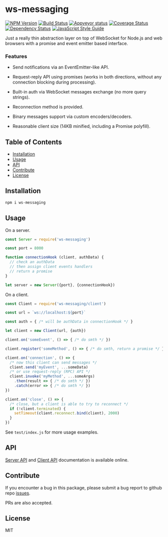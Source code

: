 # ws-messaging

[![NPM Version](https://badge.fury.io/js/ws-messaging.svg)](https://badge.fury.io/js/ws-messaging)
[![Build Status](https://travis-ci.org/an-sh/ws-messaging.svg?branch=master)](https://travis-ci.org/an-sh/ws-messaging)
[![Appveyor status](https://ci.appveyor.com/api/projects/status/d14wp6ei50tmqy49?svg=true)](https://ci.appveyor.com/project/an-sh/ws-messaging)
[![Coverage Status](https://codecov.io/gh/an-sh/ws-messaging/branch/master/graph/badge.svg)](https://codecov.io/gh/an-sh/ws-messaging)
[![Dependency Status](https://david-dm.org/an-sh/ws-messaging.svg)](https://david-dm.org/an-sh/ws-messaging)
[![JavaScript Style Guide](https://img.shields.io/badge/code%20style-standard-brightgreen.svg)](http://standardjs.com/)

Just a really thin abstraction layer on top of WebSocket for Node.js
and web browsers with a promise and event emitter based interface.

### Features

- Send notifications via an EventEmitter-like API.

- Request-reply API using promises (works in both directions, without
  any connection blocking during processing).

- Built-in auth via WebSocket messages exchange (no more query
  strings).

- Reconnection method is provided.

- Binary messages support via custom encoders/decoders.

- Reasonable client size (14KB minified, including a Promise
  polyfill).

## Table of Contents

- [Installation](#installation)
- [Usage](#usage)
- [API](#api)
- [Contribute](#contribute)
- [License](#license)

## Installation

```sh
npm i ws-messaging
```

## Usage

On a server.

```javascript
const Server = require('ws-messaging')

const port = 8000

function connectionHook (client, authData) {
  // check an authData
  // then assign client events handlers
  // return a promise
}

let server = new Server({port}, {connectionHook})
```

On a client.

```javascript
const Client = require('ws-messaging/client')

const url = `ws://localhost:${port}`

const auth = { /* will be authData in connectionHook */ }

let client = new Client(url, {auth})

client.on('someEvent', () => { /* do smth */ })

client.register('someMethod', () => { /* do smth, return a promise */ })

client.on('connection', () => {
  /* now this client can send messages */
  client.send('myEvent', ...someData)
  /* or use request-reply (RPC) API */
  client.invoke('myMethod', ...someArgs)
    .then(result => { /* do smth */ })
    .catch(error => { /* do smth */ })
})

client.on('close', () => {
  /* close, but a client is able to try to reconnect */
  if (!client.terminated) {
    setTimeout(client.reconnect.bind(client), 2000)
  }
})
```

See `test/index.js` for more usage examples.

## API

[Server API](https://an-sh.github.io/ws-messaging/0.1/Server.html) and
[Client API](https://an-sh.github.io/ws-messaging/0.1/Client.html)
documentation is available online.


## Contribute

If you encounter a bug in this package, please submit a bug report to
github repo [issues](https://github.com/an-sh/ws-messaging/issues).

PRs are also accepted.

## License

MIT
